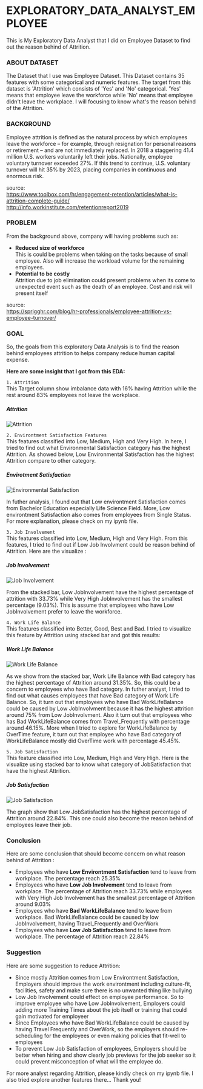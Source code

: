 # EXPLORATORY_DATA_ANALYST_EMPLOYEE
This is My Exploratory Data Analyst that I did on Employee Dataset to find out the reason behind of Attrition.

### ABOUT DATASET
The Dataset that I use was Employee Dataset. This Dataset contains 35 features with some categorical and numeric features. The target from this dataset is 'Attrition' which consists of 'Yes' and 'No' categorical. 'Yes' means that employee leave the workforce while 'No' means that employee didn't leave the workplace. I will focusing to know what's the reason behind of the Attrition.

### BACKGROUND
Employee attrition is defined as the natural process by which employees leave the workforce – for example, through resignation for personal reasons or retirement – and are not immediately replaced. 
In 2018 a staggering 41.4 million U.S. workers voluntarily left their jobs. Nationally, employee voluntary turnover exceeded 27%. If this trend to continue, U.S. voluntary turnover will hit 35% by 2023, placing companies in continuous and enormous risk. 

source:\
https://www.toolbox.com/hr/engagement-retention/articles/what-is-attrition-complete-guide/ \
http://info.workinstitute.com/retentionreport2019

### PROBLEM
From the background above, company will having problems such as:
- **Reduced size of workforce**\
    This is could be problems when taking on the tasks because of small employee. Also will increase the workload volume for the remaining employees.
- **Potential to be costly**\
    Attrition due to job elimination could present problems when its come to unexpected event such as the death of an employee. Cost and risk will present itself

source:\
https://sprigghr.com/blog/hr-professionals/employee-attrition-vs-employee-turnover/

### GOAL
So, the goals from this exploratory Data Analysis is to find the reason behind employees attrition to helps company reduce human capital expense.

**Here are some insight that I got from this EDA:**

`1. Attrition`\
This Target column show imbalance data with 16% having Attrition while the rest around 83% employees not leave the workplace.
##### Attrition
![Attrition](Attrition_Percent.png)

`2. Environtment Satisfaction Features`\
This features classified into Low, Medium, High and Very High. In here, I tried to find out what Environmental Satisfaction category has the highest Attrition. As showed below, Low Environmental Satisfaction has the highest Attrition compare to other category.
##### Envirotment Satisfaction
![Environmental Satisfaction](EnvirontmentSatisfaction.png)

In futher analysis, I found out that Low environtment Satisfaction comes from Bachelor Education especially Life Science Field. More, Low environtment Satisfaction also comes from employees from Single Status. For more explanation, please check on my ipynb file.

`3. Job Involvement `\
This features classified into Low, Medium, High and Very High. From this features, I tried to find out if Low Job Involvment could be reason behind of Attrition. Here are the visualize :
##### Job Involvement
![Job Involvement](JobInvolvement.png)

From the stacked bar, Low JobInvolvement have the highest percentage of attrition with 33.73% while Very High JobInvolvement has the smallest percentage (9.03%). This is assume that employees who have Low JobInvolvement prefer to leave the workforce.

`4. Work Life Balance`\
This features classified into Better, Good, Best and Bad. I tried to visualize this feature by Attrition using stacked bar and got this results:
##### Work Life Balance
![Work Life Balance](WorkLifeBalance.png)

As we show from the stacked bar, Work Life Balance with Bad category has the highest percentage of Attrition around 31.35%. So, this could be a concern to employees who have Bad category. In futher analyst, I tried to find out what causes employees that have Bad category of Work Life Balance. So, it turn out that employees who have Bad WorkLifeBalance could be caused by Low JobInvolvment because it has the highest attrition around 75% from Low JobInvolvment. Also it turn out that employees who has Bad WorkLifeBalance comes from Travel_Frequently with percentage around 46.15%. More when I tried to explore for WorkLifeBalance by OverTime feature, it turn out that employee who have Bad category of WorkLifeBalance mostly did OverTime work with percentage 45.45%.

`5. Job Satisfaction`\
This feature classified into Low, Medium, High and Very High. Here is the visualize using stacked bar to know what category of JobSatisfaction that have the highest Attrition.
##### Job Satisfaction
![Job Satisfaction](JobSatisfaction.png)

The graph show that Low JobSatisfaction has the highest percentage of Attrition around 22.84%. This one could also become the reason behind of employees leave their job.



### Conclusion
Here are some conclusion that should become concern on what reason behind of Attrition :
- Employees who have **Low Environtment Satisfaction** tend to leave from workplace. The percentage reach 25.35%
- Employees who have **Low Job Involvement** tend to leave from workplace. The percentage of Attrition reach 33.73% while employees with Very High Job Involvement has the smallest percentage of Attrition around 9.03%
- Employees who have **Bad WorkLifeBalance** tend to leave from workplace. Bad WorkLifeBalance could be caused by low JobInvolvement, having Travel_Frequently and OverWork
- Employees who have **Low Job Satisfaction** tend to leave from workplace. The percentage of Attrition reach 22.84%

### Suggestion
Here are some suggestion to reduce Attrition:
- Since mostly Attrition comes from Low Environtment Satisfaction, Employers should improve the work environtment including culture-fit, facilities, safety and make sure there is no unwanted thing like bullying
- Low Job Involvement could effect on employee performance. So to improve employee who have Low JobInvolvement, Employers could adding more Training Times about the job itself or training that could gain motivated for employeer
- Since Employees who have Bad WorkLifeBalance could be caused by having Travel Frequently and OverWork, so the employers should re-scheduling for the employees or even making policies that fit-well to employees
- To prevent Low Job Satisfaction of employees, Employers should be better when hiring and show clearly job previews for the job seeker so it could prevent misconception of what will the employee do.


For more analyst regarding Attrition, please kindly check on my ipynb file. I also tried explore another features there...
Thank you!


